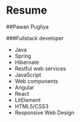 # Resume
##Pawan Pugliya

###Fullstack developer
- Java
- Spring
- Hibernate
- Restful web services
- JavaScript
- Web components
- Angular
- React
- LitElement
- HTML5/CSS3
- Responsive Web Design

